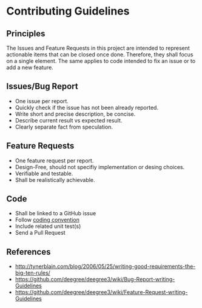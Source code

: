 # Contributing Guidelines

## Principles
The Issues and Feature Requests in this project are intended to represent actionable items that can be closed once done.
Therefore, they shall focus on a single element. The same applies to code intended to fix an issue or to add a new feature.
 
## Issues/Bug Report
 * One issue per report.
 * Quickly check if the issue has not been  already reported.
 * Write short and precise description, be concise.
 * Describe current result vs expected result.
 * Clearly separate fact from speculation.
 
## Feature Requests
 * One feature request per report.
 * Design-Free, should not specifiy implementation or desing choices.
 * Verifiable and testable.
 * Shall be realistically achievable.
 
## Code
 * Shall be linked to a GitHub issue
 * Follow [coding convention](http://rs.gbif.org/conventions/)
 * Include related unit test(s)
 * Send a Pull Request
 
## References
 * http://tynerblain.com/blog/2006/05/25/writing-good-requirements-the-big-ten-rules/
 * https://github.com/deegree/deegree3/wiki/Bug-Report-writing-Guidelines
 * https://github.com/deegree/deegree3/wiki/Feature-Request-writing-Guidelines
